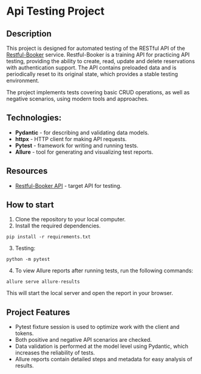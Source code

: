 # Api Testing Project

## Description
This project is designed for automated testing of the RESTful API of the [Restful-Booker](https://restful-booker.herokuapp.com) service.
Restful-Booker is a training API for practicing API testing, providing the ability to create, read, update and delete reservations with authentication support.
The API contains preloaded data and is periodically reset to its original state, which provides a stable testing environment.

The project implements tests covering basic CRUD operations, as well as negative scenarios, using modern tools and approaches.

## Technologies:
* **Pydantic** - for describing and validating data models.
* **httpx** - HTTP client for making API requests.
* **Pytest** - framework for writing and running tests.
* **Allure** - tool for generating and visualizing test reports.

## Resources
* [Restful-Booker API](https://restful-booker.herokuapp.com) - target API for testing.

## How to start

1. Clone the repository to your local computer.
2. Install the required dependencies.
```
pip install -r requirements.txt
```
3. Testing:
```
python -m pytest
```
4. To view Allure reports after running tests, run the following commands: 
```
allure serve allure-results
```
This will start the local server and open the report in your browser.

## Project Features

- Pytest fixture session is used to optimize work with the client and tokens.
- Both positive and negative API scenarios are checked.
- Data validation is performed at the model level using Pydantic, which increases the reliability of tests.
- Allure reports contain detailed steps and metadata for easy analysis of results.


